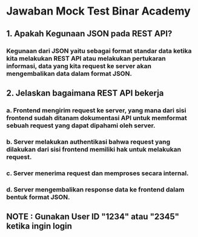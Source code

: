 # Jawaban Mock Test Binar Academy

## 1. Apakah Kegunaan JSON pada REST API?

### Kegunaan dari JSON yaitu sebagai format standar data ketika kita melakukan REST API atau melakukan pertukaran informasi, data yang kita request ke server akan mengembalikan data dalam format JSON.

## 2. Jelaskan bagaimana REST API bekerja

### a. Frontend mengirim request ke server, yang mana dari sisi frontend sudah ditanam dokumentasi API untuk memformat sebuah request yang dapat dipahami oleh server.

### b. Server melakukan authentikasi bahwa request yang dilakukan dari sisi frontend memiliki hak untuk melakukan request.

### c. Server menerima request dan memproses secara internal.

### d. Server mengembalikan response data ke frontend dalam bentuk format JSON.

## NOTE : Gunakan User ID "1234" atau "2345" ketika ingin login

